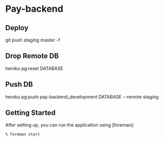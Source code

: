 Pay-backend
===========

Deploy
-------

git push staging master -f

Drop Remote DB
--------------

heroku pg:reset DATABASE

Push DB
-------

heroku pg:push pay-backend_development DATABASE --remote staging


Getting Started
---------------

After setting up, you can run the application using [foreman]:

    % foreman start


